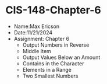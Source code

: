 # CIS-148-Chapter-6
- Name:Max Ericson
- Date:11/21/2024
- Assignment: Chapter 6
    - Output Numbers in Reverse
    - Middle Item
    - Output Values Below an Amount
    - Contains in the Character
    - Elements in a Range
    - Two Smallest Numbers